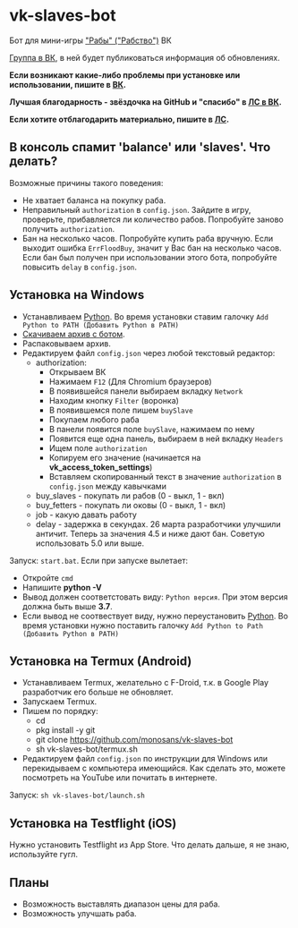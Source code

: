 # vk-slaves-bot

Бот для мини-игры ["Рабы" ("Рабство")](https://vk.com/app7794757) ВК

[Группа в ВК](https://vk.com/club203543653), в ней будет публиковаться информация об обновлениях.

**Если возникают какие-либо проблемы при установке или использовании, пишите в [ВК](https://vk.com/id607137534).**

**Лучшая благодарность - звёздочка на GitHub и "спасибо" в [ЛС в ВК](https://vk.com/id607137534).**

**Если хотите отблагодарить материально, пишите в [ЛС](https://vk.com/id607137534).**

## В консоль спамит **'balance'** или **'slaves'**. Что делать?

Возможные причины такого поведения:

- Не хватает баланса на покупку раба.
- Неправильный `authorization` в `config.json`. Зайдите в игру, проверьте, прибавляется ли количество рабов. Попробуйте заново получить `authorization`.
- Бан на несколько часов. Попробуйте купить раба вручную. Если выходит ошибка `ErrFloodBuy`, значит у Вас бан на несколько часов. Если бан был получен при использовании этого бота, попробуйте повысить `delay` в `config.json`.

## Установка на Windows

- Устанавливаем [Python](https://www.python.org/downloads/windows). Во время установки ставим галочку `Add Python to PATH (Добавить Python в PATH)`
- [Скачиваем архив с ботом](https://github.com/monosans/vk-slaves-bot/archive/refs/heads/main.zip).
- Распаковываем архив.
- Редактируем файл `config.json` через любой текстовый редактор:
  - authorization:
    - Открываем ВК
    - Нажимаем `F12` (Для Chromium браузеров)
    - В появившейся панели выбираем вкладку `Network`
    - Находим кнопку `Filter` (воронка)
    - В появившемся поле пишем `buySlave`
    - Покупаем любого раба
    - В панели появится поле `buySlave`, нажимаем по нему
    - Появится еще одна панель, выбираем в ней вкладку `Headers`
    - Ищем поле `authorization`
    - Копируем его значение (начинается на **vk_access_token_settings**)
    - Вставляем скопированный текст в значение `authorization` в `config.json` между кавычками
  - buy_slaves - покупать ли рабов (0 - выкл, 1 - вкл)
  - buy_fetters - покупать ли оковы (0 - выкл, 1 - вкл)
  - job - какую давать работу
  - delay - задержка в секундах. 26 марта разработчики улучшили античит. Теперь за значения 4.5 и ниже дают бан. Советую использовать 5.0 или выше.

Запуск: `start.bat`. Если при запуске вылетает:

- Откройте `cmd`
- Напишите **python -V**
- Вывод должен соответстовать виду: `Python версия`. При этом версия должна быть выше **3.7**.
- Если вывод не соотвествует виду, нужно переустановить [Python](https://www.python.org/downloads/windows). Во время установки нужно поставить галочку `Add Python to Path (Добавить Python в PATH)`

## Установка на Termux (Android)

- Устанавливаем Termux, желательно с F-Droid, т.к. в Google Play разработчик его больше не обновляет.
- Запускаем Termux.
- Пишем по порядку:
  - cd
  - pkg install -y git
  - git clone https://github.com/monosans/vk-slaves-bot
  - sh vk-slaves-bot/termux.sh
- Редактируем файл `config.json` по инструкции для Windows или перекидываем с компьютера имеющийся. Как сделать это, можете посмотреть на YouTube или почитать в интернете.

Запуск: `sh vk-slaves-bot/launch.sh`

## Установка на Testflight (iOS)

Нужно установить Testflight из App Store. Что делать дальше, я не знаю, используйте гугл.

## Планы

- Возможность выставлять диапазон цены для раба.
- Возможность улучшать раба.
